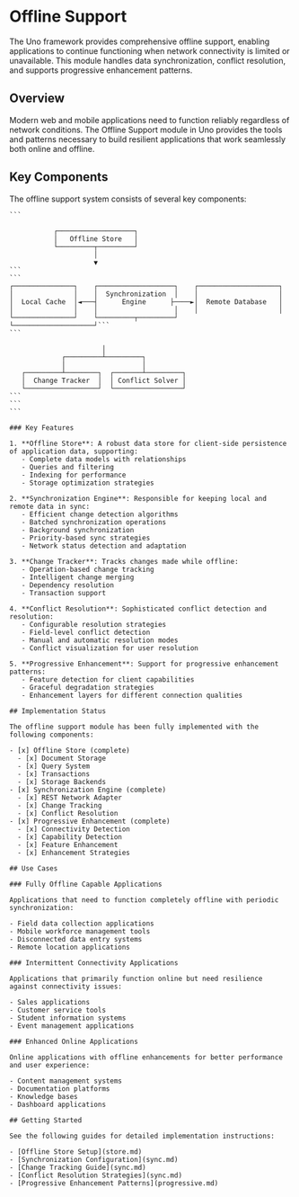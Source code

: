 # Offline Support

The Uno framework provides comprehensive offline support, enabling applications to continue functioning when network connectivity is limited or unavailable. This module handles data synchronization, conflict resolution, and supports progressive enhancement patterns.

## Overview

Modern web and mobile applications need to function reliably regardless of network conditions. The Offline Support module in Uno provides the tools and patterns necessary to build resilient applications that work seamlessly both online and offline.

## Key Components

The offline support system consists of several key components:

``````
```

           ┌───────────────────┐
           │   Offline Store   │
           └─────────┬─────────┘
                     │
                     ▼
```
```
┌───────────────┐    ┌───────────────────┐    ┌────────────────────┐
│               │    │  Synchronization  │    │                    │
│  Local Cache  │◄───┤      Engine      ├────►│  Remote Database   │
│               │    │                   │    │                    │
└───────────────┘    └─────────┬─────────┘    └────────────────────┘```
```

                       │
             ┌─────────┴─────────┐
             │                   │
   ┌─────────┴────────┐  ┌───────┴─────────┐
   │  Change Tracker  │  │ Conflict Solver │
   └──────────────────┘  └─────────────────┘
```
```
```

### Key Features

1. **Offline Store**: A robust data store for client-side persistence of application data, supporting:
   - Complete data models with relationships
   - Queries and filtering
   - Indexing for performance
   - Storage optimization strategies

2. **Synchronization Engine**: Responsible for keeping local and remote data in sync:
   - Efficient change detection algorithms
   - Batched synchronization operations
   - Background synchronization
   - Priority-based sync strategies
   - Network status detection and adaptation

3. **Change Tracker**: Tracks changes made while offline:
   - Operation-based change tracking
   - Intelligent change merging
   - Dependency resolution
   - Transaction support

4. **Conflict Resolution**: Sophisticated conflict detection and resolution:
   - Configurable resolution strategies
   - Field-level conflict detection
   - Manual and automatic resolution modes
   - Conflict visualization for user resolution

5. **Progressive Enhancement**: Support for progressive enhancement patterns:
   - Feature detection for client capabilities
   - Graceful degradation strategies
   - Enhancement layers for different connection qualities

## Implementation Status

The offline support module has been fully implemented with the following components:

- [x] Offline Store (complete)
  - [x] Document Storage
  - [x] Query System
  - [x] Transactions
  - [x] Storage Backends
- [x] Synchronization Engine (complete)
  - [x] REST Network Adapter
  - [x] Change Tracking
  - [x] Conflict Resolution
- [x] Progressive Enhancement (complete)
  - [x] Connectivity Detection
  - [x] Capability Detection
  - [x] Feature Enhancement
  - [x] Enhancement Strategies

## Use Cases

### Fully Offline Capable Applications

Applications that need to function completely offline with periodic synchronization:

- Field data collection applications
- Mobile workforce management tools
- Disconnected data entry systems
- Remote location applications

### Intermittent Connectivity Applications

Applications that primarily function online but need resilience against connectivity issues:

- Sales applications
- Customer service tools
- Student information systems
- Event management applications

### Enhanced Online Applications

Online applications with offline enhancements for better performance and user experience:

- Content management systems
- Documentation platforms
- Knowledge bases
- Dashboard applications

## Getting Started

See the following guides for detailed implementation instructions:

- [Offline Store Setup](store.md)
- [Synchronization Configuration](sync.md)
- [Change Tracking Guide](sync.md)
- [Conflict Resolution Strategies](sync.md)
- [Progressive Enhancement Patterns](progressive.md)